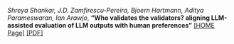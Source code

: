 *Shreya Shankar, J.D. Zamfirescu-Pereira, Bjoern Hartmann, Aditya Parameswaran, Ian Arawjo*, **“Who validates the validators? aligning LLM-assisted evaluation of LLM outputs with human preferences”** [[HOME Page]](https://dl.acm.org/doi/fullHtml/10.1145/3654777.3676450) [[PDF]](https://dl.acm.org/doi/epdf/10.1145/3654777.3676450)